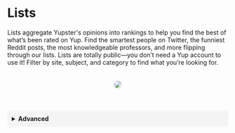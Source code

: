 
# Lists

Lists aggregate Yupster's opinions into rankings to help you find the best of what’s been rated on Yup. Find the smartest people on Twitter, the funniest Reddit posts, the most knowledgeable professors, and more flipping through our lists. Lists are totally public––you don’t need a Yup account to use it! Filter by site, subject, and category to find what you’re looking for.

<p align="center" color="#fafafa">
  <img align="center" class="rounded-img" src="media/yuplists.gif"></img>
</p>

<!--
## List Types

<details toggle style="">
  <summary toggle><strong>Locations</strong></summary>
<br>



| Twitter  |  All  |
| YouTube |    |
| Google Maps |


</details>

<details toggle style="">
  <summary toggle><strong>Subjects</strong></summary>
<br>

</details>

<details toggle style="">
  <summary toggle><strong>Categories</strong></summary>
<br>

</details>

-->
<br>
<details toggle style="background:#f4f4f4; padding:10px; border-radius: 5px;">
  <summary toggle><strong>Advanced</strong></summary>
<br>
Lists are <b>weighed</b> by each category separately and distinctly. That means that the usage and influence being spent in a category determines its relevance on lists.
</details>

<br><br><br>

<style>
.center {
  align: center;
  width: 10%;
}
.cont {
  width:100%;
  text-align:center;
}
.toggle:focus {
  outline: none;
}
.rounded-img {
  border-radius:10px;
  box-shadow: 0px 0px 2px 1px #dddddd;
  max-height: 20em;
  margin: 20px 0px;
}
.tooltip {
  position: relative;
  display: inline-block;
}
.tooltip .tooltiptext {
  visibility: hidden;
  width: 120px;
  background-color: grey;
  opacity:0.9;
  color: #fff;
  text-align: center;
  border-radius: 6px;
  padding: 5px 0;
  position: absolute;
  z-index: 1;
}
.tooltip:hover .tooltiptext {
  visibility: visible;
}
{
  box-sizing: border-box;
}

.column {
  float: left;
  width: 50%;
  padding: 0px;
}

.row:after {
  content: "";
  display: table;
  clear: both;
}
.header1 {
  font-size: 1.8rem;
  font-weight: bold;
  padding: 2rem 0px;
}
.header2 {
  font-size: 1.5rem;
}
</style>
